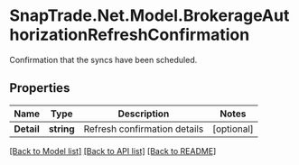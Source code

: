 # SnapTrade.Net.Model.BrokerageAuthorizationRefreshConfirmation
Confirmation that the syncs have been scheduled.

## Properties

Name | Type | Description | Notes
------------ | ------------- | ------------- | -------------
**Detail** | **string** | Refresh confirmation details | [optional] 

[[Back to Model list]](../README.md#documentation-for-models) [[Back to API list]](../README.md#documentation-for-api-endpoints) [[Back to README]](../README.md)

